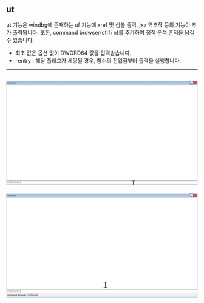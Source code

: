 ut
-------
ut 기능은 windbg에 존재하는 uf 기능에 xref 및 심볼 출력, jxx 역추적 등의 기능이 추가 출력됩니다.
또한, command browser(ctrl+n)를 추가하여 정적 분석 흔적을 남길 수 있습니다.
* 최초 값은 옵션 없이 DWORD64 값을 입력받습니다.
* -entry : 해당 플래그가 세팅될 경우, 함수의 진입점부터 출력을 실행합니다.
---
![](../img/ut_1.gif)
---
![](../img/ut_2.gif)

